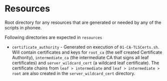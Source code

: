 # Resources

Root directory for any resources that are generated or needed by any of the scripts in phonee.

Following directories are expected in `resources`
  * `certificate_authority` - Generated on execution of `01-CA-TLSCerts.sh`. Will contain certificates and keys for `root_ca` (the self created Certificate Authority), `intermediate_ca` (the intermediate CA that signs all leaf certificates) and `server_wildcard_cert` (a wildcard leaf certificate). The certificate chains from `leaf > intermediate` and `leaf > intermediate > root` are also created in the `server_wildcard_cert` directory.